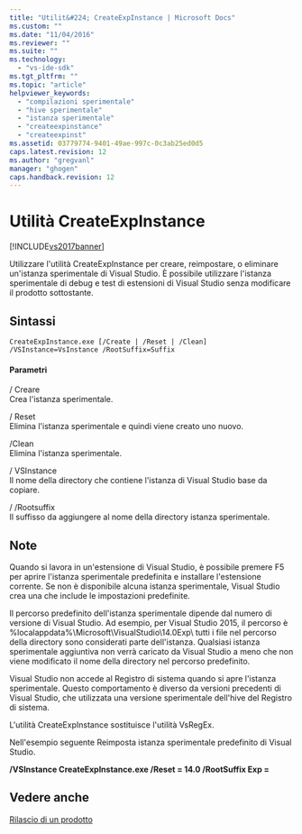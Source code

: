 ```yaml
---
title: "Utilit&#224; CreateExpInstance | Microsoft Docs"
ms.custom: ""
ms.date: "11/04/2016"
ms.reviewer: ""
ms.suite: ""
ms.technology: 
  - "vs-ide-sdk"
ms.tgt_pltfrm: ""
ms.topic: "article"
helpviewer_keywords: 
  - "compilazioni sperimentale"
  - "hive sperimentale"
  - "istanza sperimentale"
  - "createexpinstance"
  - "createexpinst"
ms.assetid: 03779774-9401-49ae-997c-0c3ab25ed0d5
caps.latest.revision: 12
ms.author: "gregvanl"
manager: "ghogen"
caps.handback.revision: 12
---
```

# Utilit&#224; CreateExpInstance
[!INCLUDE[vs2017banner](../../code-quality/includes/vs2017banner.md)]

Utilizzare l'utilità CreateExpInstance per creare, reimpostare, o eliminare un'istanza sperimentale di Visual Studio. È possibile utilizzare l'istanza sperimentale di debug e test di estensioni di Visual Studio senza modificare il prodotto sottostante.  
  
## Sintassi  
  
```  
CreateExpInstance.exe [/Create | /Reset | /Clean] /VSInstance=VsInstance /RootSuffix=Suffix  
```  
  
#### Parametri  
 \/ Creare  
 Crea l'istanza sperimentale.  
  
 \/ Reset  
 Elimina l'istanza sperimentale e quindi viene creato uno nuovo.  
  
 \/Clean  
 Elimina l'istanza sperimentale.  
  
 \/ VSInstance  
 Il nome della directory che contiene l'istanza di Visual Studio base da copiare.  
  
 \/ \/Rootsuffix  
 Il suffisso da aggiungere al nome della directory istanza sperimentale.  
  
## Note  
 Quando si lavora in un'estensione di Visual Studio, è possibile premere F5 per aprire l'istanza sperimentale predefinita e installare l'estensione corrente. Se non è disponibile alcuna istanza sperimentale, Visual Studio crea una che include le impostazioni predefinite.  
  
 Il percorso predefinito dell'istanza sperimentale dipende dal numero di versione di Visual Studio. Ad esempio, per Visual Studio 2015, il percorso è %localappdata%\\Microsoft\\VisualStudio\\14.0Exp\\ tutti i file nel percorso della directory sono considerati parte dell'istanza. Qualsiasi istanza sperimentale aggiuntiva non verrà caricato da Visual Studio a meno che non viene modificato il nome della directory nel percorso predefinito.  
  
 Visual Studio non accede al Registro di sistema quando si apre l'istanza sperimentale. Questo comportamento è diverso da versioni precedenti di Visual Studio, che utilizzata una versione sperimentale dell'hive del Registro di sistema.  
  
 L'utilità CreateExpInstance sostituisce l'utilità VsRegEx.  
  
 Nell'esempio seguente Reimposta istanza sperimentale predefinito di Visual Studio.  
  
 **\/VSInstance CreateExpInstance.exe \/Reset \= 14.0 \/RootSuffix Exp \=**  
  
## Vedere anche  
 [Rilascio di un prodotto](../../misc/releasing-a-visual-studio-integration-product.md)